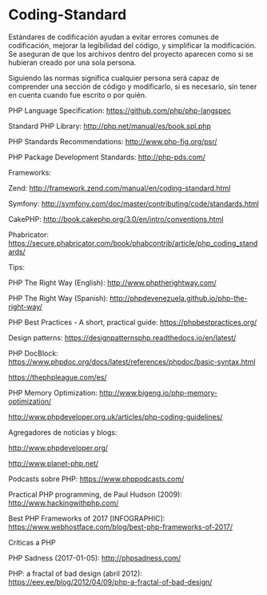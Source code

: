 # Coding-Standard

Estándares de codificación ayudan a evitar errores comunes de codificación, mejorar la legibilidad del código, y simplificar la modificación. Se aseguran de que los archivos dentro del proyecto aparecen como si se hubieran creado por una sola persona.

Siguiendo las normas significa cualquier persona será capaz de comprender una sección de código y modificarlo, si es necesario, sin tener en cuenta cuando fue escrito o por quién.

PHP Language Specification: https://github.com/php/php-langspec

Standard PHP Library: http://php.net/manual/es/book.spl.php

PHP Standards Recommendations: http://www.php-fig.org/psr/

PHP Package Development Standards: http://php-pds.com/


Frameworks:

Zend: http://framework.zend.com/manual/en/coding-standard.html

Symfony: http://symfony.com/doc/master/contributing/code/standards.html

CakePHP: http://book.cakephp.org/3.0/en/intro/conventions.html

Phabricator: https://secure.phabricator.com/book/phabcontrib/article/php_coding_standards/


Tips:

PHP The Right Way (English): http://www.phptherightway.com/

PHP The Right Way (Spanish): http://phpdevenezuela.github.io/php-the-right-way/

PHP Best Practices - A short, practical guide: https://phpbestpractices.org/

Design patterns: https://designpatternsphp.readthedocs.io/en/latest/

PHP DocBlock: https://www.phpdoc.org/docs/latest/references/phpdoc/basic-syntax.html

https://thephpleague.com/es/

PHP Memory Optimization: http://www.bigeng.io/php-memory-optimization/

http://www.phpdeveloper.org.uk/articles/php-coding-guidelines/


Agregadores de noticias y blogs:

http://www.phpdeveloper.org/

http://www.planet-php.net/

Podcasts sobre PHP: https://www.phppodcasts.com/

Practical PHP programming, de Paul Hudson (2009): http://www.hackingwithphp.com/

Best PHP Frameworks of 2017 [INFOGRAPHIC]: https://www.webhostface.com/blog/best-php-frameworks-of-2017/


Críticas a PHP

PHP Sadness (2017-01-05): http://phpsadness.com/

PHP: a fractal of bad design (abril 2012): https://eev.ee/blog/2012/04/09/php-a-fractal-of-bad-design/
